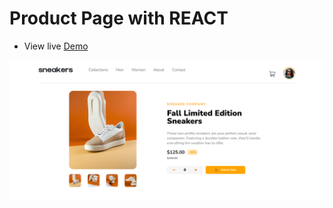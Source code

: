 # Product Page with REACT

* View live [Demo](https://regan-mu.github.io/ecommerce-product-page/)

![screenshot](./screenshot.png)
